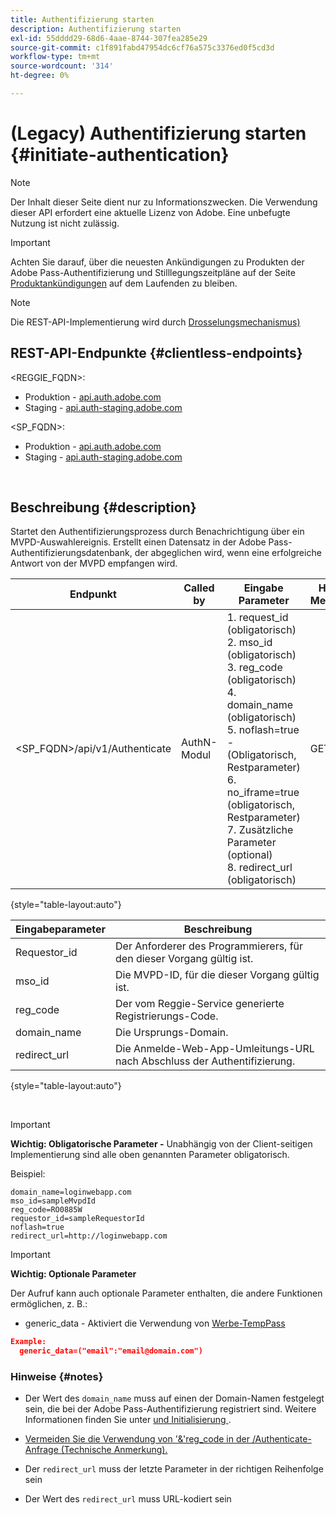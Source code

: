 ```yaml
---
title: Authentifizierung starten
description: Authentifizierung starten
exl-id: 55dddd29-68d6-4aae-8744-307fea285e29
source-git-commit: c1f891fabd47954dc6cf76a575c3376ed0f5cd3d
workflow-type: tm+mt
source-wordcount: '314'
ht-degree: 0%

---
```


# (Legacy) Authentifizierung starten {#initiate-authentication}

>[!NOTE]
>
>Der Inhalt dieser Seite dient nur zu Informationszwecken. Die Verwendung dieser API erfordert eine aktuelle Lizenz von Adobe. Eine unbefugte Nutzung ist nicht zulässig.

>[!IMPORTANT]
>
> Achten Sie darauf, über die neuesten Ankündigungen zu Produkten der Adobe Pass-Authentifizierung und Stilllegungszeitpläne auf der Seite [Produktankündigungen](/help/authentication/product-announcements.md) auf dem Laufenden zu bleiben.

>[!NOTE]
>
> Die REST-API-Implementierung wird durch [Drosselungsmechanismus) ](/help/authentication/integration-guide-programmers/throttling-mechanism.md)

## REST-API-Endpunkte {#clientless-endpoints}

&lt;REGGIE_FQDN>:

* Produktion - [api.auth.adobe.com](http://api.auth.adobe.com/)
* Staging - [api.auth-staging.adobe.com](http://api.auth-staging.adobe.com/)

&lt;SP_FQDN>:

* Produktion - [api.auth.adobe.com](http://api.auth.adobe.com/)
* Staging - [api.auth-staging.adobe.com](http://api.auth-staging.adobe.com/)

</br>


## Beschreibung {#description}

Startet den Authentifizierungsprozess durch Benachrichtigung über ein MVPD-Auswahlereignis. Erstellt einen Datensatz in der Adobe Pass-Authentifizierungsdatenbank, der abgeglichen wird, wenn eine erfolgreiche Antwort von der MVPD empfangen wird.



| Endpunkt | Called </br>by | Eingabe   </br>Parameter | HTTP </br>Methode | Antwort | HTTP </br>Antwort |
| --- | --- | --- | --- | --- | --- |
| &lt;SP_FQDN>/api/v1/Authenticate | AuthN-Modul | 1. request_id (obligatorisch)</br>2.  mso_id (obligatorisch)</br>3.  reg_code (obligatorisch)</br>4.  domain_name (obligatorisch)</br>5.  noflash=true - </br>    (Obligatorisch, Restparameter)</br>6.  no_iframe=true (obligatorisch, Restparameter)</br>7.  Zusätzliche Parameter (optional)</br>8.  redirect_url (obligatorisch) | GET | Die Anmelde-Web-App wird zur Anmeldeseite von MVPD weitergeleitet. | 302 für vollständige Umleitungsimplementierungen |

{style="table-layout:auto"}


| Eingabeparameter | Beschreibung |
| --- | --- |
| Requestor_id | Der Anforderer des Programmierers, für den dieser Vorgang gültig ist. |
| mso_id | Die MVPD-ID, für die dieser Vorgang gültig ist. |
| reg_code | Der vom Reggie-Service generierte Registrierungs-Code. |
| domain_name | Die Ursprungs-Domain. |
| redirect_url | Die Anmelde-Web-App-Umleitungs-URL nach Abschluss der Authentifizierung. |

{style="table-layout:auto"}

</br>

>[!IMPORTANT]
> 
>**Wichtig: Obligatorische Parameter -** Unabhängig von der Client-seitigen Implementierung sind alle oben genannten Parameter obligatorisch.
>
>
>Beispiel:
>
>```
>domain_name=loginwebapp.com
>mso_id=sampleMvpdId
>reg_code=RO0885W
>requestor_id=sampleRequestorId
>noflash=true
>redirect_url=http://loginwebapp.com
>```

>[!IMPORTANT]
> 
>**Wichtig: Optionale Parameter**
>
>Der Aufruf kann auch optionale Parameter enthalten, die andere Funktionen ermöglichen, z. B.:
>
> * generic\_data - Aktiviert die Verwendung von [Werbe-TempPass](/help/authentication/integration-guide-programmers/features-premium/temporary-access/temp-pass-feature.md#promotional-temp-pass)
>
>```JSON
>Example:
>   generic_data=("email":"email@domain.com")
>```


### **Hinweise** {#notes}

* Der Wert des `domain_name` muss auf einen der Domain-Namen festgelegt sein, die bei der Adobe Pass-Authentifizierung registriert sind. Weitere Informationen finden Sie unter [ und Initialisierung ](/help/authentication/kickstart/programmer-overview.md).

* [Vermeiden Sie die Verwendung von &#39;&amp;&#39;reg\_code in der /Authenticate-Anfrage (Technische Anmerkung).](/help/authentication/integration-guide-programmers/legacy/notes-technical/clientless-avoid-using-reg-code-in-authenticate-request.md)

* Der `redirect_url` muss der letzte Parameter in der richtigen Reihenfolge sein

* Der Wert des `redirect_url` muss URL-kodiert sein
